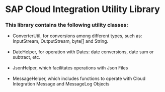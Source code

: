 <h1>SAP Cloud Integration Utility Library</h1>

<h3>This library contains the following utility classes:</h3>

- ConverterUtil, for conversions among different types, such as: InputStream, OutputStream, byte[] and String.  
  <br>
- DateHelper, for operation with Dates: date conversions, date sum or subtract, etc.   
  <br>
- JsonHelper, which facilitates operations with Json Files  
  <br>
- MessageHelper, which includes functions to operate with Cloud Integration Message and MessageLog Objects




